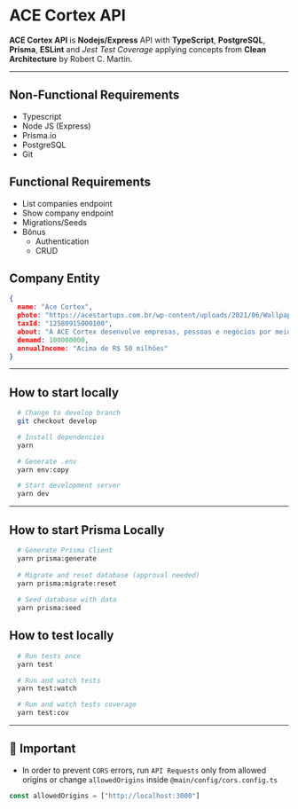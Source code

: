 # ACE Cortex API

**ACE Cortex API** is **Nodejs/Express** API with **TypeScript**,  **PostgreSQL**, **Prisma**, **ESLint** and _Jest Test Coverage_ applying concepts from **Clean Architecture** by Robert C. Martin.

---

## Non-Functional Requirements

- Typescript
- Node JS (Express)
- Prisma.io
- PostgreSQL
- Git

## Functional Requirements

- List companies endpoint
- Show company endpoint
- Migrations/Seeds
- Bônus
  - Authentication
  - CRUD

## Company Entity

```json
{
  name: "Ace Cortex",
  photo: "https://acestartups.com.br/wp-content/uploads/2021/06/Wallpaper-2-1024x576.png",
  taxId: "12580915000100",
  about: "A ACE Cortex desenvolve empresas, pessoas e negócios por meio da inovação, capacitando, solucionando desafios, gerando resultados e promovendo a transformação cultural.",
  demand: 100000000,
  annualIncome: "Acima de R$ 50 milhões"
}
```

---

## How to start locally

```bash
  # Change to develop branch
  git checkout develop

  # Install dependencies
  yarn

  # Generate .env
  yarn env:copy

  # Start development server
  yarn dev
```
---

## How to start Prisma Locally

```bash
  # Generate Prisma Client 
  yarn prisma:generate
  
  # Migrate and reset database (approval needed)
  yarn prisma:migrate:reset
  
  # Seed database with data
  yarn prisma:seed
```

## How to test locally

```bash
  # Run tests once
  yarn test

  # Run and watch tests
  yarn test:watch

  # Run and watch tests coverage
  yarn test:cov
```
---
## 🚧 Important

- In order to prevent ```CORS``` errors, run ```API Requests``` only from allowed origins or change ```allowedOrigins``` inside ```@main/config/cors.config.ts```

```js
const allowedOrigins = ["http://localhost:3000"]
```



